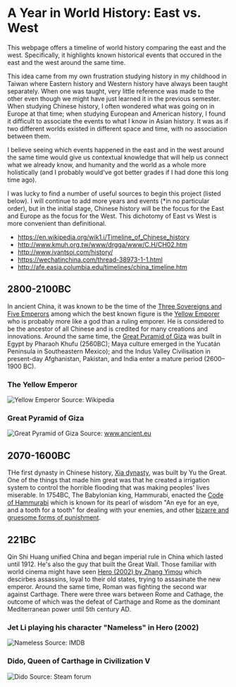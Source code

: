 # A Year in World History: East vs. West

This webpage offers a timeline of world history comparing the east and the west. Specifically, it highlights known historical events that occured in the east and the west around the same time.

This idea came from my own frustration studying history in my childhood in Taiwan where Eastern history and Western history have always been taught separately. When one was taught, very little reference was made to the other even though we might have just learned it in the previous semester. When studying Chinese history, I often wondered what was going on in Europe at that time; when studying European and American history, I found it difficult to associate the events to what I know in Asian history. It was as if two different worlds existed in different space and time, with no association between them.

I believe seeing which events happened in the east and in the west around the same time would give us contextual knowledge that will help us connect what we already know, and humanity and the world as a whole more holistically (and I probably would've got better grades if I had done this long time ago).

I was lucky to find a number of useful sources to begin this project (listed below). I will continue to add more years and events (*in no particular order), but in the initial stage, Chinese history will be the focus for the East and Europe as the focus for the West. This dichotomy of East vs West is more convenient than definitional.

- https://en.wikipedia.org/wik1.i/Timeline_of_Chinese_history
- http://www.kmuh.org.tw/www/drgga/www/C.H/CH02.htm
- http://www.ivantsoi.com/history/
- https://wechatinchina.com/thread-38973-1-1.html
- http://afe.easia.columbia.edu/timelines/china_timeline.htm

## 2800-2100BC
In ancient China, it was known to be the time of the [Three Sovereigns and Five Emperors](https://en.wikipedia.org/wiki/Three_Sovereigns_and_Five_Emperors) among which the best known figure is the [Yellow Emporer](https://en.wikipedia.org/wiki/Yellow_Emperor) who is probably more like a god than a ruling emporer. He is considered to be the ancestor of all Chinese and is credited for many creations and innovations. Around the same time, the [Great Pyramid of Giza](https://en.wikipedia.org/wiki/Great_Pyramid_of_Giza) was built in Egypt by Pharaoh Khufu (2560BC); Maya culture emerged in the Yucatán Peninsula in Southeastern Mexico); and the Indus Valley Civilisation in present-day Afghanistan, Pakistan, and India enter a mature period (2600–1900 BC).
### The Yellow Emperor
![Yellow Emperor](https://upload.wikimedia.org/wikipedia/commons/3/33/Yellow_Emperor.jpg)
Source: Wikipedia
### Great Pyramid of Giza
![Great Pyramid of Giza](http://www.ancient.eu/uploads/images/display-5687.jpg)
Source: www.ancient.eu

## 2070-1600BC
THe first dynasty in Chinese history, [Xia dynasty](https://en.wikipedia.org/wiki/Xia_dynasty), was built by Yu the Great. One of the things that made him great was that he created a irrigation system to control the horrible flooding that was making peoples' lives miserable. In 1754BC, The Babylonian king, Hammurabi, enacted the [Code of Hammurabi](https://en.wikipedia.org/wiki/Code_of_Hammurabi) which is known for its pearl of wisdom "An eye for an eye, and a tooth for a tooth" for dealing with your enemies, and other [bizarre and gruesome forms of punishment](http://www.history.com/news/history-lists/8-things-you-may-not-know-about-hammurabis-code).

## 221BC
Qin Shi Huang unified China and began imperial rule in China which lasted until 1912. He's also the guy that built the Great Wall. Those familiar with world cinema might have seen [Hero (2002) by Zhang Yimou](http://www.imdb.com/title/tt0299977/) which descirbes assassins, loyal to their old states, trying to assasinate the new emperor. Around the same time, Roman was fighting the second war against Carthage. There were three wars between Rome and Cathage, the outcome of which was the defeat of Carthage and Rome as the dominant Mediterranean power until 5th century AD.
### Jet Li playing his character "Nameless" in Hero (2002)
![Nameless](https://images-na.ssl-images-amazon.com/images/M/MV5BMTc1ODM4NTY0MF5BMl5BanBnXkFtZTYwMTYwNTc3._V1_.jpg)
Source: IMDB
### Dido, Queen of Carthage in Civilization V
![Dido](https://steamuserimages-a.akamaihd.net/ugc/3318337467276162110/9A55F2F91D97DFF4CE56DB519C759E6C1964624E/?interpolation=lanczos-none&output-format=jpeg&output-quality=95&fit=inside|637:358&composite-to%3D%2A%2C%2A%7C637%3A358&background-color=black)
Source: Steam forum

